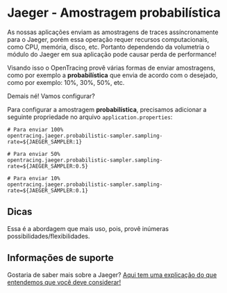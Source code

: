 # Jaeger - Amostragem probabilística

As nossas aplicações enviam as amostragens de traces assíncronamente para o Jaeger, porém essa operação requer recursos 
computacionais, como CPU, memória, disco, etc. Portanto dependendo da volumetria o módulo do Jaeger em sua aplicação pode 
causar perda de performance!

Visando isso o OpenTracing provê várias formas de enviar amostragens, como por exemplo a **probabilística** que envia de 
acordo com o desejado, como por exemplo: 10%, 30%, 50%, etc. 

Demais né! Vamos configurar?

Para configurar a amostragem **probabilística**, precisamos adicionar a seguinte propriedade no arquivo `application.properties`:

```properties
# Para enviar 100%
opentracing.jaeger.probabilistic-sampler.sampling-rate=${JAEGER_SAMPLER:1}

# Para enviar 50%
opentracing.jaeger.probabilistic-sampler.sampling-rate=${JAEGER_SAMPLER:0.5}

# Para enviar 10%
opentracing.jaeger.probabilistic-sampler.sampling-rate=${JAEGER_SAMPLER:0.1}
```

## Dicas

Essa é a abordagem que mais uso, pois, provê inúmeras possibilidades/flexibilidades.

## Informações de suporte

Gostaria de saber mais sobre a Jaeger? [Aqui tem uma explicação do que entendemos que você deve considerar!](https://www.jaegertracing.io/docs/1.18/#about)
